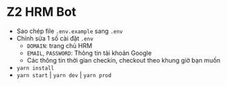 # Z2 HRM Bot

- Sao chép file `.env.example` sang `.env`
- Chỉnh sửa 1 số cài đặt `.env`
    - `DOMAIN`: trang chủ HRM
    - `EMAIL`, `PASSWORD`: Thông tin tài khoản Google
    - Các thông tin thời gian checkin, checkout theo khung giờ bạn muốn
- `yarn install`
- `yarn start` | `yarn dev` | `yarn prod`
